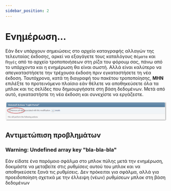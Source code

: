 ```yaml
---
sidebar_position: 2
---
```


# Ενημέρωση...
Εάν δεν υπάρχουν σημειώσεις στο αρχείο καταγραφής αλλαγών της τελευταίας έκδοσης, αρκεί να εξαγάγετε τους καταλόγους `Θέματα` και `Πηγές` από το αρχείο τροποποιήσεων στη ρίζα του φόρουμ σας, πάνω από το υπάρχοντα και η ενημέρωση θα είναι σωστή. Αλλά είναι καλύτερο να απεγκαταστήσετε την τρέχουσα έκδοση πριν εγκαταστήσετε τη νέα έκδοση. Ταυτόχρονα, κατά τη διαγραφή του πακέτου τροποποίησης, **ΜΗΝ** επιλέξτε το προτεινόμενο πλαίσιο εάν θέλετε να αποθηκεύσετε όλα τα μπλοκ και τις σελίδες που δημιουργήσατε στη βάση δεδομένων. Μετά από αυτό, εγκαταστήστε τη νέα έκδοση και συνεχίστε να εργάζεστε.

![Κατάργηση εγκατάστασης](uninstall.png)

## Αντιμετώπιση προβλημάτων

### Warning: Undefined array key "bla-bla-bla"
Εάν είδατε ένα παρόμοιο σφάλμα στο μπλοκ πύλης μετά την ενημέρωση, δοκιμάστε να μεταβείτε στις ρυθμίσεις αυτού του μπλοκ και να αποθηκεύσετε ξανά τις ρυθμίσεις. Δεν πρόκειται για σφάλμα, αλλά για προειδοποίηση σχετικά με την έλλειψη (νέων) ρυθμίσεων μπλοκ στη βάση δεδομένων
